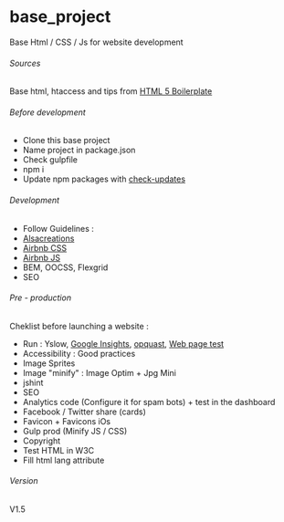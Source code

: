 # base_project
Base Html / CSS / Js for website development

###### Sources
Base html, htaccess and tips from [HTML 5 Boilerplate](https://html5boilerplate.com/)

###### Before development
- Clone this base project
- Name project in package.json
- Check gulpfile
- npm i
- Update npm packages with [check-updates](https://www.npmjs.com/package/npm-check-updates)

###### Development
- Follow Guidelines :
- [Alsacreations](https://github.com/alsacreations/guidelines)
- [Airbnb CSS](https://github.com/airbnb/css)
- [Airbnb JS](https://github.com/airbnb/javascript)
- BEM, OOCSS, Flexgrid
- SEO

###### Pre - production
Cheklist before launching a website :

- Run : Yslow, [Google Insights](https://search.google.com/search-console/mobile-friendly), [opquast](http://opquast.com/fr/), [Web page test](https://www.webpagetest.org/)
- Accessibility : Good practices
- Image Sprites
- Image "minify" : Image Optim + Jpg Mini
- jshint
- SEO
- Analytics code (Configure it for spam bots) + test in the dashboard
- Facebook / Twitter share (cards)
- Favicon + Favicons iOs
- Gulp prod (Minify JS / CSS)
- Copyright
- Test HTML in W3C
- Fill html lang attribute

###### Version
V1.5
